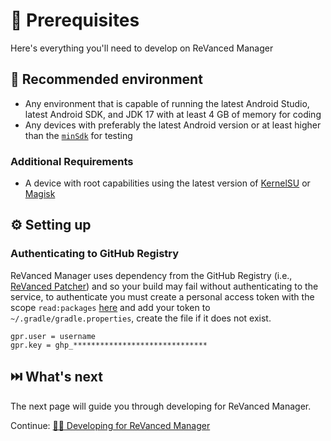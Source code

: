 # 💼 Prerequisites

Here's everything you'll need to develop on ReVanced Manager

## 🤝 Recommended environment

- Any environment that is capable of running the latest Android Studio, latest Android SDK, and JDK 17 with at least 4 GB of memory for coding
- Any devices with preferably the latest Android version or at least higher than the [`minSdk`](/app/build.gradle.kts) for testing

### Additional Requirements

- A device with root capabilities using the latest version of [KernelSU](https://github.com/tiann/KernelSU) or [Magisk](https://github.com/topjohnwu/Magisk)

## ⚙️ Setting up

### Authenticating to GitHub Registry

ReVanced Manager uses dependency from the GitHub Registry (i.e., [ReVanced Patcher](https://github.com/ReVanced/revanced-patcher/packages)) and so your build may fail without authenticating to the service, 
to authenticate you must create a personal access token with the scope `read:packages` [here](https://github.com/settings/tokens/new?scopes=read:packages&description=ReVanced)
and add your token to `~/.gradle/gradle.properties`, create the file if it does not exist.

```properties
gpr.user = username
gpr.key = ghp_******************************
```

## ⏭️ What's next

The next page will guide you through developing for ReVanced Manager.

Continue: [🧑‍💻 Developing for ReVanced Manager](1_develop.md)
